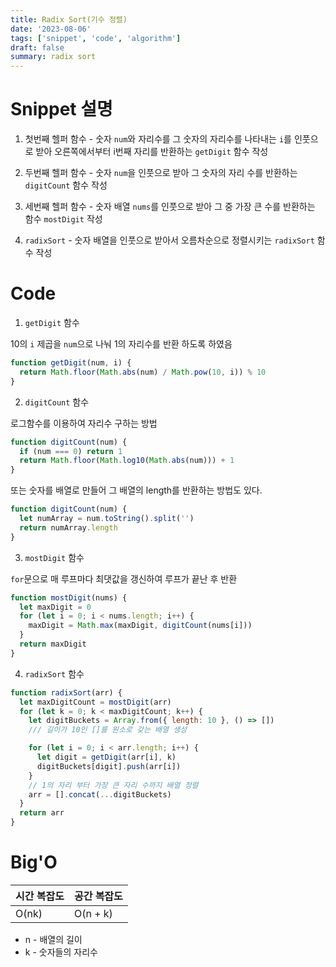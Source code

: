 ```yaml
---
title: Radix Sort(기수 정렬)
date: '2023-08-06'
tags: ['snippet', 'code', 'algorithm']
draft: false
summary: radix sort
---
```


# Snippet 설명

1. 첫번째 헬퍼 함수 - 숫자 `num`와 자리수를 그 숫자의 자리수를 나타내는 `i`를 인풋으로 받아 오른쪽에서부터 i번째 자리를 반환하는 `getDigit` 함수 작성

2. 두번째 헬퍼 함수 - 숫자 `num`을 인풋으로 받아 그 숫자의 자리 수를 반환하는 `digitCount` 함수 작성

3. 세번째 헬퍼 함수 - 숫자 배열 `nums`를 인풋으로 받아 그 중 가장 큰 수를 반환하는 함수 `mostDigit` 작성

4. `radixSort` - 숫자 배열을 인풋으로 받아서 오름차순으로 정렬시키는 `radixSort` 함수 작성

# Code

1. `getDigit` 함수

10의 `i` 제곱을 `num`으로 나눠 1의 자리수를 반환 하도록 하였음

```javascript
function getDigit(num, i) {
  return Math.floor(Math.abs(num) / Math.pow(10, i)) % 10
}
```

2. `digitCount` 함수

로그함수를 이용하여 자리수 구하는 방법

```javascript
function digitCount(num) {
  if (num === 0) return 1
  return Math.floor(Math.log10(Math.abs(num))) + 1
}
```

또는 숫자를 배열로 만들어 그 배열의 length를 반환하는 방법도 있다.

```javascript
function digitCount(num) {
  let numArray = num.toString().split('')
  return numArray.length
}
```

3. `mostDigit` 함수

`for`문으로 매 루프마다 최댓값을 갱신하여 루프가 끝난 후 반환

```javascript
function mostDigit(nums) {
  let maxDigit = 0
  for (let i = 0; i < nums.length; i++) {
    maxDigit = Math.max(maxDigit, digitCount(nums[i]))
  }
  return maxDigit
}
```

4. `radixSort` 함수

```javascript
function radixSort(arr) {
  let maxDigitCount = mostDigit(arr)
  for (let k = 0; k < maxDigitCount; k++) {
    let digitBuckets = Array.from({ length: 10 }, () => [])
    /// 길이가 10인 []를 원소로 갖는 배열 생성

    for (let i = 0; i < arr.length; i++) {
      let digit = getDigit(arr[i], k)
      digitBuckets[digit].push(arr[i])
    }
    // 1의 자리 부터 가장 큰 자리 수까지 배열 정렬
    arr = [].concat(...digitBuckets)
  }
  return arr
}
```

# Big'O

| 시간 복잡도            | 공간 복잡도         |
| --------------------- | --------------------|
| O(nk)                 | O(n + k)               |

- n - 배열의 길이
- k - 숫자들의 자리수